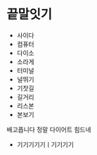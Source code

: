 # 끝말잇기

- 사이다
- 컴퓨터
- 다이소
- 소라게
- 터미널
- 널뛰기
- 기찻길
- 길거리
- 리스본
- 본보기

배고픕니다 정말 다이어트 힘드네
- 기기기기기ㅣ기기기기
